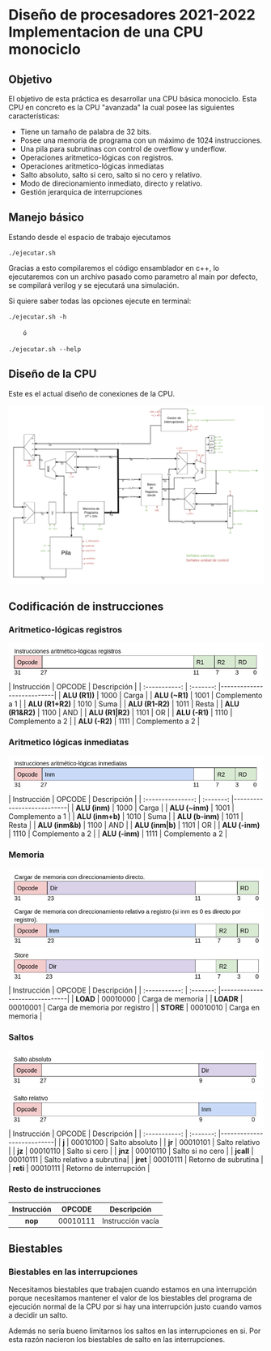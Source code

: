 # Diseño de procesadores 2021-2022 Implementacion de una CPU monociclo

## Objetivo
El objetivo de esta práctica es desarrollar una CPU básica monociclo. Esta CPU en concreto es la CPU "avanzada" la cual posee las siguientes características:

- Tiene un tamaño de palabra de 32 bits.
- Posee una memoria de programa con un máximo de 1024 instrucciones.
- Una pila para subrutinas con control de overflow y underflow.
- Operaciones aritmetico-lógicas con registros.
- Operaciones aritmetico-lógicas inmediatas
- Salto absoluto, salto si cero, salto si no cero y relativo.
- Modo de direcionamiento inmediato, directo y relativo.
- Gestión jerarquica de interrupciones


## Manejo básico
Estando desde el espacio de trabajo ejecutamos
```
./ejecutar.sh
```

Gracias a esto compilaremos el código ensamblador en c++, lo ejecutaremos con
un archivo pasado como parametro al main por defecto, se compilará verilog y 
se ejecutará una simulación.

Si quiere saber todas las opciones ejecute en terminal:
```
./ejecutar.sh -h  

    ó

./ejecutar.sh --help
```

## Diseño de la CPU

Este es el actual diseño de conexiones de la CPU.

![Dibujo conexiones CPU](./img/conexion_cpu.png)


## Codificación de instrucciones
### Aritmetico-lógicas registros
![Codificación de instrucciones aritmetico-lógicas por registros](./img/cod_arit_reg.png)
| Instrucción       | OPCODE    | Descripción               |
| :-----------:     | :-------: |---------------------------|
| **ALU (R1))**     | 1000      | Carga                     |
| **ALU (~R1)**     | 1001      | Complemento a 1           |
| **ALU (R1+R2)**   | 1010      | Suma                      |
| **ALU (R1-R2)**   | 1011      | Resta                     |
| **ALU (R1&R2)**   | 1100      | AND                       |
| **ALU (R1\|R2)**  | 1101      | OR                        |
| **ALU (-R1)**     | 1110      | Complemento a 2           |
| **ALU (-R2)**     | 1111      | Complemento a 2           |

### Aritmetico lógicas inmediatas
![Codificación de instrucciones aritmetico-lógicas inmediatas](./img/cod_arit_inm.png)
| Instrucción       | OPCODE    | Descripción               |
| :---------------: | :-------: |---------------------------|
| **ALU (inm)**     | 1000      | Carga                     |
| **ALU (~inm)**    | 1001      | Complemento a 1           |
| **ALU (inm+b)**   | 1010      | Suma                      |
| **ALU (b-inm)**   | 1011      | Resta                     |
| **ALU (inm&b)**   | 1100      | AND                       |
| **ALU (inm\|b)**  | 1101      | OR                        |
| **ALU (-inm)**    | 1110      | Complemento a 2           |
| **ALU (-inm)**    | 1111      | Complemento a 2           |


### Memoria
![Codificación de la instruccion load](./img/cod_load.png)
![Codificación de la instruccion loadr](./img/cod_loadr.png)
![Codificación de la instrucción store](./img/cod_store.png)
| Instrucción   | OPCODE    | Descripción                   |
| :-----------: | :-------: |-------------------------------|
| **LOAD**      | 00010000  | Carga de memoria              |
| **LOADR**     | 00010001  | Carga de memoria por registro |
| **STORE**     | 00010010  | Carga en memoria              |

### Saltos
![Codificación de instrucciones de salto absoluto](./img/cod_j.png)
![Codificación de instrucciones de salto relativo](./img/cod_jr.png)
| Instrucción   | OPCODE    | Descripción               |
| :-----------: | :-------: |---------------------------|
| **j**         | 00010100  | Salto absoluto            |
| **jr**        | 00010101  | Salto relativo            |
| **jz**        | 00010110  | Salto si cero             |
| **jnz**       | 00010110  | Salto si no cero          |
| **jcall**     | 00010111  | Salto relativo a subrutina|
| **jret**      | 00010111  | Retorno de subrutina      |
| **reti**      | 00010111  | Retorno de interrupción   |

### Resto de instrucciones
| Instrucción   | OPCODE    | Descripción               |
| :-----------: | :-------: |---------------------------|
| **nop**       | 00010111  | Instrucción vacía         |


## Biestables

### Biestables en las interrupciones
Necesitamos biestables que trabajen cuando estamos en una interrupción porque necesitamos mantener
el valor de los biestables del programa de ejecución normal de la CPU por si hay una interrupción
justo cuando vamos a decidir un salto.

Además no sería bueno limitarnos los saltos en las interrupciones en si. Por esta razón nacieron
los biestables de salto en las interrupciones.